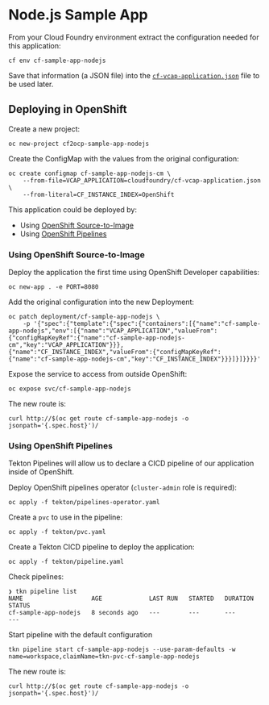 # Node.js Sample App

From your Cloud Foundry environment extract the configuration needed for this application:

```cf env cf-sample-app-nodejs```

Save that information (a JSON file) into the [`cf-vcap-application.json`](./cloudfoundry/cd-vcap-application.json) file
to be used later.

## Deploying in OpenShift

Create a new project:

```shell
oc new-project cf2ocp-sample-app-nodejs
```

Create the ConfigMap with the values from the original configuration:

```shell
oc create configmap cf-sample-app-nodejs-cm \
    --from-file=VCAP_APPLICATION=cloudfoundry/cf-vcap-application.json \
    --from-literal=CF_INSTANCE_INDEX=OpenShift
```

This application could be deployed by:

* Using [OpenShift Source-to-Image](https://docs.openshift.com/container-platform/4.9/openshift_images/using_images/using-s21-images.html)
* Using [OpenShift Pipelines](https://docs.openshift.com/container-platform/4.9/cicd/pipelines/understanding-openshift-pipelines.html)

### Using OpenShift Source-to-Image

Deploy the application the first time using OpenShift Developer capabilities:

```shell
oc new-app . -e PORT=8080
```

Add the original configuration into the new Deployment:

```shell
oc patch deployment/cf-sample-app-nodejs \
    -p '{"spec":{"template":{"spec":{"containers":[{"name":"cf-sample-app-nodejs","env":[{"name":"VCAP_APPLICATION","valueFrom":{"configMapKeyRef":{"name":"cf-sample-app-nodejs-cm","key":"VCAP_APPLICATION"}}},{"name":"CF_INSTANCE_INDEX","valueFrom":{"configMapKeyRef":{"name":"cf-sample-app-nodejs-cm","key":"CF_INSTANCE_INDEX"}}}]}]}}}}'
```

Expose the service to access from outside OpenShift:

```shell
oc expose svc/cf-sample-app-nodejs
```

The new route is:

```
curl http://$(oc get route cf-sample-app-nodejs -o jsonpath='{.spec.host}')/
```

### Using OpenShift Pipelines

Tekton Pipelines will allow us to declare a CICD pipeline of our application inside of OpenShift.

Deploy OpenShift pipelines operator (`cluster-admin` role is required):

```shell
oc apply -f tekton/pipelines-operator.yaml
```

Create a `pvc` to use in the pipeline:

```shell
oc apply -f tekton/pvc.yaml
```

Create a Tekton CICD pipeline to deploy the application:

```shell
oc apply -f tekton/pipeline.yaml
```

Check pipelines:

```shell
❯ tkn pipeline list
NAME                   AGE             LAST RUN   STARTED   DURATION   STATUS
cf-sample-app-nodejs   8 seconds ago   ---        ---       ---        ---
```

Start pipeline with the default configuration

```shell
tkn pipeline start cf-sample-app-nodejs --use-param-defaults -w name=workspace,claimName=tkn-pvc-cf-sample-app-nodejs
```

The new route is:

```
curl http://$(oc get route cf-sample-app-nodejs -o jsonpath='{.spec.host}')/
```
